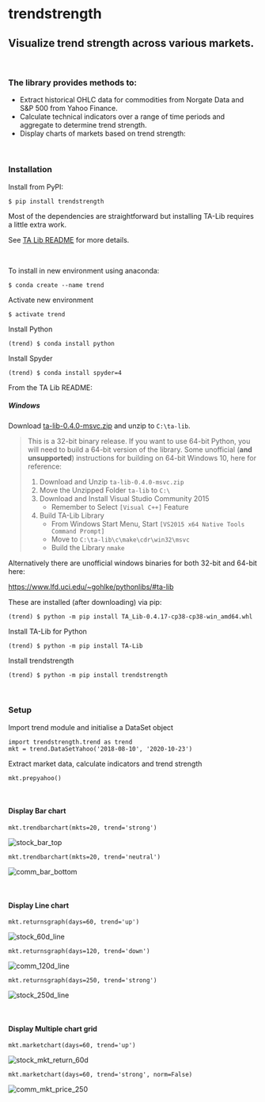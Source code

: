 # trendstrength
## Visualize trend strength across various markets.

&nbsp;

### The library provides methods to:
  - Extract historical OHLC data for commodities from Norgate Data and S&P 500 from Yahoo Finance.
  - Calculate technical indicators over a range of time periods and aggregate to determine trend strength. 
  - Display charts of markets based on trend strength:

&nbsp;

### Installation
Install from PyPI:
```
$ pip install trendstrength
```
Most of the dependencies are straightforward but installing TA-Lib requires a little extra work. 

See [TA Lib README](https://github.com/mrjbq7/ta-lib) for more details.

&nbsp;

To install in new environment using anaconda:
```
$ conda create --name trend
```
Activate new environment
```
$ activate trend
```
Install Python
```
(trend) $ conda install python
```
Install Spyder
```
(trend) $ conda install spyder=4
```
From the TA Lib README:
##### Windows

Download [ta-lib-0.4.0-msvc.zip](http://prdownloads.sourceforge.net/ta-lib/ta-lib-0.4.0-msvc.zip)
and unzip to ``C:\ta-lib``.

> This is a 32-bit binary release.  If you want to use 64-bit Python, you will
> need to build a 64-bit version of the library. Some unofficial (**and
> unsupported**) instructions for building on 64-bit Windows 10, here for
> reference:
>
> 1. Download and Unzip ``ta-lib-0.4.0-msvc.zip``
> 2. Move the Unzipped Folder ``ta-lib`` to ``C:\``
> 3. Download and Install Visual Studio Community 2015
>    * Remember to Select ``[Visual C++]`` Feature
> 4. Build TA-Lib Library
>    * From Windows Start Menu, Start ``[VS2015 x64 Native Tools Command
>      Prompt]``
>    * Move to ``C:\ta-lib\c\make\cdr\win32\msvc``
>    * Build the Library ``nmake``

Alternatively there are unofficial windows binaries for both 32-bit and 64-bit here:

https://www.lfd.uci.edu/~gohlke/pythonlibs/#ta-lib

These are installed (after downloading) via pip:
```
(trend) $ python -m pip install TA_Lib-0.4.17-cp38-cp38-win_amd64.whl 
```

Install TA-Lib for Python
```
(trend) $ python -m pip install TA-Lib 
```

Install trendstrength
```
(trend) $ python -m pip install trendstrength
```

&nbsp;

### Setup
Import trend module and initialise a DataSet object

```
import trendstrength.trend as trend
mkt = trend.DataSetYahoo('2018-08-10', '2020-10-23')
```
Extract market data, calculate indicators and trend strength
```
mkt.prepyahoo()
```

&nbsp;

####	Display Bar chart
```
mkt.trendbarchart(mkts=20, trend='strong')
```
![stock_bar_top](images/stock_bar_top.png)

```
mkt.trendbarchart(mkts=20, trend='neutral')
```
![comm_bar_bottom](images/comm_bar_bottom.png)

&nbsp;

####	Display Line chart
```
mkt.returnsgraph(days=60, trend='up')
```
![stock_60d_line](images/stock_60d_line.png)
```
mkt.returnsgraph(days=120, trend='down')
```
![comm_120d_line](images/comm_120d_line.png)
```
mkt.returnsgraph(days=250, trend='strong')
```
![stock_250d_line](images/stock_250d_line.png)

&nbsp;

####    Display Multiple chart grid
```
mkt.marketchart(days=60, trend='up')
```
![stock_mkt_return_60d](images/stock_mkt_return_60d.png)
```
mkt.marketchart(days=60, trend='strong', norm=False)
```
![comm_mkt_price_250](images/comm_mkt_price_250.png)  